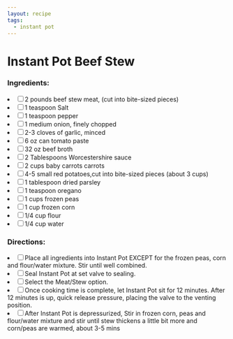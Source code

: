 ```yaml
---
layout: recipe
tags:
  - instant pot
---
```


# Instant Pot Beef Stew

### Ingredients:

<li><label><input type="checkbox">2 pounds beef stew meat, (cut into bite-sized pieces)</label></li>
<li><label><input type="checkbox">1 teaspoon Salt</label></li>
<li><label><input type="checkbox">1 teaspoon pepper</label></li>
<li><label><input type="checkbox">1 medium onion, finely chopped</label></li>
<li><label><input type="checkbox">2-3 cloves of garlic, minced</label></li>
<li><label><input type="checkbox">6 oz can tomato paste</label></li>
<li><label><input type="checkbox">32 oz beef broth</label></li>
<li><label><input type="checkbox">2 Tablespoons Worcestershire sauce</label></li>
<li><label><input type="checkbox">2 cups baby carrots carrots</label></li>
<li><label><input type="checkbox">4-5 small red potatoes,cut into bite-sized pieces (about 3 cups)</label></li>
<li><label><input type="checkbox">1 tablespoon dried parsley</label></li>
<li><label><input type="checkbox">1 teaspoon oregano</label></li>
<li><label><input type="checkbox">1 cups frozen peas</label></li>
<li><label><input type="checkbox">1 cup frozen corn</label></li>
<li><label><input type="checkbox">1/4 cup flour</label></li>
<li><label><input type="checkbox">1/4 cup water</label></li>

### Directions:

<li><label><input type="checkbox">Place all ingredients into Instant Pot EXCEPT for the frozen peas, corn and flour/water mixture. Stir until well combined.</label></li>
<li><label><input type="checkbox">Seal Instant Pot at set valve to sealing.</label></li>
<li><label><input type="checkbox">Select the Meat/Stew option.</label></li>
<li><label><input type="checkbox">Once cooking time is complete, let Instant Pot sit for 12 minutes. After 12 minutes is up, quick release pressure, placing the valve to the venting position.</label></li>
<li><label><input type="checkbox">After Instant Pot is depressurized, Stir in frozen corn, peas and flour/water mixture and stir until stew thickens a little bit more and corn/peas are warmed, about 3-5 mins</label></li>
